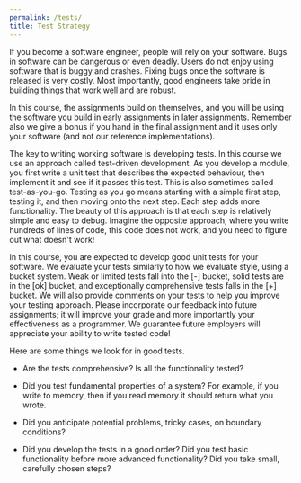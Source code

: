 ```yaml
---
permalink: /tests/
title: Test Strategy
---
```


If you become a software engineer, people will rely on your software.
Bugs in software can be dangerous or even deadly. Users do not enjoy
using software that is buggy and crashes. Fixing bugs once the software
is released is very costly. Most importantly, good engineers take pride
in building things that work well and are robust.

In this course, the assignments build on themselves,
and you will be using the software 
you build in early assignments in later assignments.
Remember also we give a bonus if you hand in
the final assignment and it uses only your software 
(and not our reference implementations).

The key to writing working software is developing tests.
In this course we use an approach called test-driven development.
As you develop a module,
you first write a unit test that describes the expected behaviour,
then implement it and see if it passes this test.
This is also sometimes called test-as-you-go.
Testing as you go means starting with a simple first step,
testing it, and then moving onto the next step.
Each step adds more functionality.
The beauty of this approach is that each step is relatively
simple and easy to debug.
Imagine the opposite approach, where you write hundreds of
lines of code, this code does not work, and you need to figure
out what doesn't work!

In this course, you are expected to develop good unit tests for your software.
We evaluate your tests similarly to how we evaluate style,
using a bucket system.
Weak or limited tests fall into the [-] bucket,
solid tests are in the [ok] bucket,
and exceptionally comprehensive tests falls in the [+] bucket.
We will also provide comments on your tests to help you improve your testing
approach. 
Please incorporate our feedback into future assignments;
it will improve your grade and more importantly your effectiveness as a programmer.
We guarantee future employers will appreciate your ability to 
write tested code!

Here are some things we look for in good tests.

- Are the tests comprehensive? Is all the functionality tested?

- Did you test fundamental properties of a system? For example, if you
write to memory, then if you read memory it should return what you wrote.

- Did you anticipate potential problems, tricky cases, on boundary conditions?

- Did you develop the tests in a good order? Did you test basic functionality
before more advanced functionality? Did you take small, carefully chosen steps?

